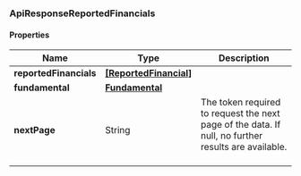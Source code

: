 
[//]: # (CLASS:ApiResponseReportedFinancials)

[//]: # (KIND:object)

### ApiResponseReportedFinancials

#### Properties

[//]: # (START_DEFINITION)

Name | Type | Description
------------ | ------------- | -------------
**reportedFinancials** | [**[ReportedFinancial]**](ReportedFinancial.md) |  &nbsp;
**fundamental** | [**Fundamental**](Fundamental.md) |  &nbsp;
**nextPage** | String | The token required to request the next page of the data. If null, no further results are available. &nbsp;

[//]: # (END_DEFINITION)


[//]: # (CONTAINED_CLASS:ReportedFinancial)


[//]: # (CONTAINED_CLASS:Fundamental)





